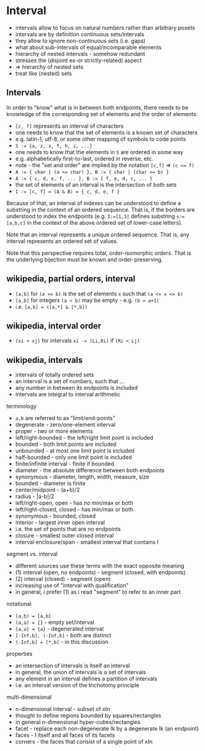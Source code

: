 
<!-- ======================================================================= -->
# Interval

* intervals allow to focus on natural numbers rather than arbitrary posets
* intervals are by definition continuous sets/intervals
* they allow to ignore non-continuous sets (i.e. gaps)
* what about sub-intervals of equal/incomparable elements
* hierarchy of nested intervals - somehow redundant
* stresses the (disjoint ex-or strictly-related) aspect
* => hierarchy of nested sets
* treat like (nested) sets

<!-- ======================================================================= -->
## Intervals

In order to "know" what is in between both endpoints, there needs to be
knowledge of the corresponding set of elements and the order of elements:

* `[c, f]` represents an interval of characters
* one needs to know that the set of elements is a known set of characters
* e.g. latin-1, utf-8, or some other mapping of symbols to code points
* `S := {a, z, x, f, h, i, ...}`
* one needs to know that the elements in `S` are ordered in some way
* e.g. alphabetically first-to-last, ordered in reverse, etc.
* note - the "set and order" are implied by the notation `[c,f]` => `(c <= f)`
* `A := { char | (a <= char) }, B := { char | (char <= b) }`
* `A := { c, d, e, f, ... }, B := { f, e, d, c, ... }`
* the set of elements of an interval is the intersection of both sets
* `I := [c, f] = (A & B) = { c, d, e, f }`

Because of that, an interval of indexes can be understood to define a substring
in the context of an ordered sequence. That is, if the borders are understood
to index the endpoints (e.g. `I:=[1,3]` defines substring `s:=[a,b,c]` in the
context of the above ordered set of lower-case letters).

Note that an interval represents a unique ordered sequence.
That is, any interval represents an ordered set of values.

Note that this perspective requires total, order-isomorphic orders.
That is the underlying bijection must be known and order-preserving.

<!-- ======================================================================= -->
## wikipedia, partial orders, interval

* `[a,b]` for `(a <= b)` is the set of elements `x` such that `(a <= x <= b)`
* `[a,b]` for integers `(a < b)` may be empty - e.g. `(b = a+1)`
* i.e. `[a,b] = ([a,*] & [*,b])`

<!-- ======================================================================= -->
## wikipedia, interval order

* `(xi < xj)` for intervals `xi -> (Li,Ri)` if `(Ri < Lj)`

<!-- ======================================================================= -->
## wikipedia, intervals

* intervals of totally ordered sets
* an interval is a set of numbers, such that ...
* any number in between its endpoints is included
* intervals are integral to interval arithmetic

terminology

* `a,b` are referred to as "limit/end-points"
* degenerate - zero/one-element interval
* proper - two or more elements
* left/right-bounded - the left/right limit point is included
* bounded - both limit points are included
* unbounded - at most one limit point is included
* half-bounded - only one limit point is included
* finite/infinite interval - finite if bounded
* diameter - the absolute difference between both endpoints
* synonymous - diameter, length, width, measure, size
* bounded - diameter is finite
* center/midpoint - (a+b)/2
* radius - |a-b|/2
* left/right-open, open - has no min/max or both
* left/right-closed, closed - has min/max or both
* synonymous - bounded, closed
* interior - largest inner open interval
* i.e. the set of points that are no endpoints
* closure - smallest outer closed interval
* interval enclosure/span - smallest interval that contains I

segment vs. interval

* different sources use these terms with the exact opposite meaning
* (1) interval (open, no endpoints) - segment (closed, with endpoints)
* (2) interval (closed) - segment (open)
* increasing use of "interval with qualification"
* in general, i prefer (1) as i read "segment" to refer to an inner part

notational

* `[a,b) = [a,b[`
* `(a,a) = {}` - empty set/interval
* `[a,a] = {a}` - degenerated interval
* `[-Inf,b], (-Inf,b]` - both are distinct
* `(-Inf,b] = [*,b]` - in this discussion

properties

* an intersection of intervals is itself an interval
* in general, the union of intervals is a set of intervals
* any element in an interval defines a partition of intervals
* i.e. an interval version of the trichotomy principle

multi-dimensional

* n-dimensional interval - subset of xIn
* thought to define regions bounded by squares/rectangles
* in general n-dimensional hyper-cubes/rectangles
* facet - replace each non-degenerate Ik by a degenerate Ik (an endpoint)
* faces - I itself and all faces of its facets
* corners - the faces that consist of a single point of xIn
